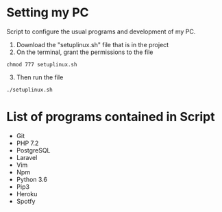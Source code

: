 # Setting my PC

Script to configure the usual programs and development of my PC.

1. Download the "setuplinux.sh" file that is in the project
2. On the terminal, grant the permissions to the file
```
chmod 777 setuplinux.sh
```
3. Then run the file
```
./setuplinux.sh
```

# List of programs contained in Script

- Git
- PHP 7.2
- PostgreSQL
- Laravel
- Vim
- Npm
- Python 3.6
- Pip3
- Heroku
- Spotfy
